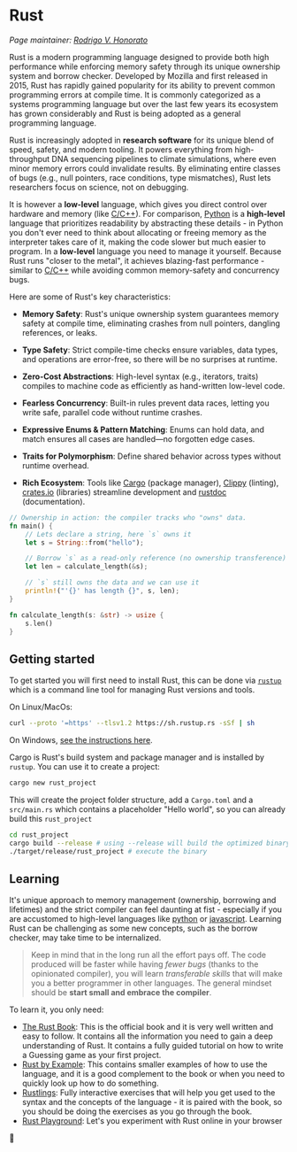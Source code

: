 # Rust

_Page maintainer: [Rodrigo V. Honorato](https://github.com/rvhonorato)_

Rust is a modern programming language designed to provide both high
performance while enforcing memory safety through its unique ownership system
and borrow checker. Developed by Mozilla and first released in 2015,
Rust has rapidly gained popularity for its ability to prevent common
programming errors at compile time. It is commonly categorized as a systems
programming language but over the last few years its ecosystem has grown
considerably and Rust is being adopted as a general programming language.

Rust is increasingly adopted in **research software** for its unique blend of
speed, safety, and modern tooling. It powers everything from
high-throughput DNA sequencing pipelines to climate simulations, where even
minor memory errors could invalidate results. By eliminating entire classes
of bugs (e.g., null pointers, race conditions, type mismatches), Rust lets
researchers focus on science, not on debugging.

It is however a **low-level** language, which gives you direct control over
hardware and memory (like [C/C++](./ccpp.md)). For comparison, [Python](./python.md)
is a **high-level** language that prioritizes readability by abstracting these
details - in Python you don't ever need to think about allocating or freeing
memory as the interpreter takes care of it, making the code slower but much easier to program.
In a **low-level** language you need to manage it yourself. Because Rust
runs "closer to the metal", it achieves blazing-fast performance - similar to [C/C++](./ccpp.md)
while avoiding common memory-safety and concurrency bugs.

Here are some of Rust's key characteristics:

- **Memory Safety**: Rust's unique ownership system guarantees memory safety at compile
  time, eliminating crashes from null pointers, dangling references, or leaks.

- **Type Safety**: Strict compile-time checks ensure variables, data types,
  and operations are error-free, so there will be no surprises at runtime.

- **Zero-Cost Abstractions**: High-level syntax (e.g., iterators, traits) compiles
  to machine code as efficiently as hand-written low-level code.

- **Fearless Concurrency**: Built-in rules prevent data races, letting you
  write safe, parallel code without runtime crashes.

- **Expressive Enums & Pattern Matching**: Enums can hold data, and match
  ensures all cases are handled—no forgotten edge cases.

- **Traits for Polymorphism**: Define shared behavior across types without
  runtime overhead.

- **Rich Ecosystem**: Tools like [Cargo](https://doc.rust-lang.org/cargo/)
  (package manager), [Clippy](https://doc.rust-lang.org/stable/clippy/usage.html)
  (linting), [crates.io](https://crates.io) (libraries) streamline development and [rustdoc](https://doc.rust-lang.org/stable/rustdoc/) (documentation).

```rust
// Ownership in action: the compiler tracks who "owns" data.
fn main() {
    // Lets declare a string, here `s` owns it
    let s = String::from("hello");

    // Borrow `s` as a read-only reference (no ownership transference)
    let len = calculate_length(&s);

    // `s` still owns the data and we can use it
    println!("'{}' has length {}", s, len);
}

fn calculate_length(s: &str) -> usize {
    s.len()
}
```

## Getting started

To get started you will first need to install Rust, this can be done via [`rustup`](https://rustup.rs)
which is a command line tool for managing Rust versions and tools.

On Linux/MacOs:

```bash
curl --proto '=https' --tlsv1.2 https://sh.rustup.rs -sSf | sh
```

On Windows, [see the instructions here](https://forge.rust-lang.org/infra/other-installation-methods.html#other-ways-to-install-rustup).

Cargo is Rust's build system and package manager and is installed by `rustup`.
You can use it to create a project:

```bash
cargo new rust_project
```

This will create the project folder structure, add a `Cargo.toml` and a `src/main.rs`
which contains a placeholder "Hello world", so you can already build this
`rust_project`

```bash
cd rust_project
cargo build --release # using --release will build the optimized binary
./target/release/rust_project # execute the binary
```

## Learning

It's unique approach to memory management (ownership, borrowing and lifetimes) and
the strict compiler can feel daunting at fist - especially if you are accustomed
to high-level languages like [python](./python.md) or [javascript](./javascript.md).
Learning Rust can be challenging as some new concepts, such as the borrow checker, may take time to be internalized.

> Keep in mind that in the long run all the effort pays off. The code produced
> will be faster while having _fewer bugs_ (thanks to the opinionated compiler), you will learn
> _transferable skills_ that will make you a better programmer in other
> languages. The general mindset should be **start small and embrace the compiler**.

To learn it, you only need:

- [The Rust Book](https://doc.rust-lang.org/book/): This
  is the official book and it is very well written and easy to follow. It contains
  all the information you need to gain a deep understanding of Rust. It contains
  a fully guided tutorial on how to write a Guessing game as your first project.
- [Rust by Example](https://doc.rust-lang.org/rust-by-example/): This contains
  smaller examples of how to use the language, and it is a good complement to
  the book or when you need to quickly look up how to do something.
- [Rustlings](https://rustlings.cool): Fully interactive exercises
  that will help you get used to the syntax and the concepts of the language -
  it is paired with the book, so you should be doing the exercises as you go
  through the book.
- [Rust Playground](https://play.rust-lang.org/): Let's you experiment with Rust online in your browser

🦀
